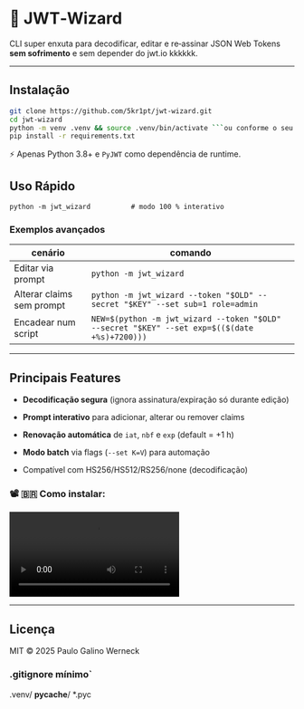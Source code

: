 # 🔐 JWT‑Wizard

CLI super enxuta para decodificar, editar e re‑assinar JSON Web Tokens **sem sofrimento** e sem depender do jwt.io kkkkkk.

---

## Instalação

```bash
git clone https://github.com/5kr1pt/jwt-wizard.git
cd jwt‑wizard
python -m venv .venv && source .venv/bin/activate ```ou conforme o seu shell```
pip install -r requirements.txt
```

⚡️ Apenas Python 3.8+ e `PyJWT` como dependência de runtime.

## Uso Rápido

`python -m jwt_wizard          # modo 100 % interativo`

### Exemplos avançados

|cenário|comando|
|---|---|
|Editar via prompt|`python -m jwt_wizard`|
|Alterar claims sem prompt|`python -m jwt_wizard --token "$OLD" --secret "$KEY" --set sub=1 role=admin`|
|Encadear num script|`NEW=$(python -m jwt_wizard --token "$OLD" --secret "$KEY" --set exp=$(($(date +%s)+7200)))`|

---

## Principais Features

- **Decodificação segura** (ignora assinatura/expiração só durante edição)
    
- **Prompt interativo** para adicionar, alterar ou remover claims
    
- **Renovação automática** de `iat`, `nbf` e `exp` (default = +1 h)
    
- **Modo batch** via flags (`--set K=V`) para automação
    
- Compatível com HS256/HS512/RS256/none (decodificação)
    

### 📽️ 🇧🇷 Como instalar:

![Demonstração CLI](docs/demo.mp4)


---

## Licença

MIT © 2025 Paulo Galino Werneck


### .gitignore mínimo`

.venv/ **pycache**/ *.pyc
